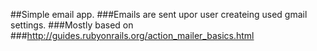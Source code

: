 ##Simple email app.
###Emails are sent upor user createing used gmail settings.
###Mostly based on 
###http://guides.rubyonrails.org/action_mailer_basics.html